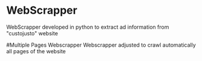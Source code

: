 # WebScrapper
WebScrapper developed in python to extract ad information from "custojusto" website

#Multiple Pages Webscrapper
Webscrapper adjusted to crawl automatically all pages of the website
